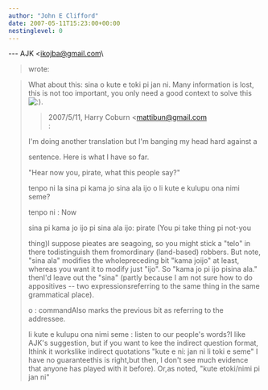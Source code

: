 ```yaml
---
author: "John E Clifford"
date: 2007-05-11T15:23:00+00:00
nestinglevel: 0
---
```

\---
 AJK <[ikojba@gmail.com](mailto://ikojba@gmail.com)\
> wrote:

> What about this: sina o kute e toki pi jan ni.
> Many information is lost, this is not too important, you only need a good
> context to solve this ![:)](images/smilies/icon_e_smile.gif "Smile").
>> 2007/5/11, Harry Coburn <[mattibun@gmail.com](mailto://mattibun@gmail.com)\
>:
> 
>> 
> I'm doing another translation but I'm banging my head hard against a
> 
> sentence. Here is what I have so far.
> 
>> 
> "Hear now you, pirate, what this people say?"
> 
>> 
> tenpo ni la sina pi kama jo sina ala ijo o li kute e kulupu ona nimi seme?
> 
>> 
> tenpo ni : Now
> 
>> 
> sina pi kama jo ijo pi sina ala ijo: pirate (You pi take thing pi not-you
> 
> thing)I suppose pieates are seagoing, so you might stick a "telo" in there todistinguish them fromordinary (land-based) robbers. But note, "sina ala" modifies the wholepreceding bit "kama joijo" at least, whereas you want it to modify just "ijo". So "kama jo pi ijo pisina ala." thenI'd leave out the "sina" (partly because I am not sure how to do appositives --
two expressionsreferring to the same thing in the same grammatical place).
> 
> o : commandAlso marks the previous bit as referring to the addressee.
> 
> li kute e kulupu ona nimi seme : listen to our people's words?I like AJK's suggestion, but if you want to kee the indirect question format, Ithink it workslike indirect quotations "kute e ni: jan ni li toki e seme" I have no guaranteethis is right,but then, I don't see much evidence that anyone has played with it before). Or,as noted, "kute etoki/nimi pi jan ni"